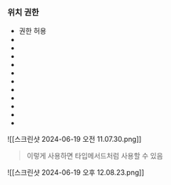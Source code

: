 ### 위치 권한
- 권한 허용
- 
- 
- 
- 
- 
- 
- 
- 
- 
- 
- 

![[스크린샷 2024-06-19 오전 11.07.30.png]]

> 이렇게 사용하면 타입메서드처럼 사용할 수 있음


![[스크린샷 2024-06-19 오후 12.08.23.png]]